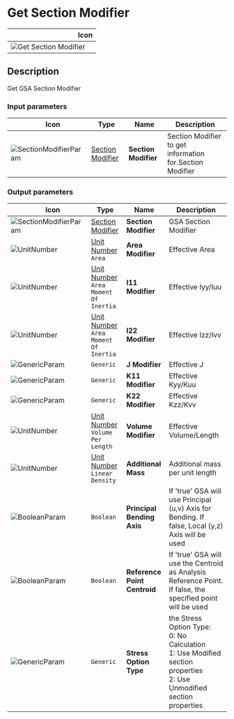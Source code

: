 # Get Section Modifier
<!--- This file has been auto-generated, do not change it manually! Edit the generator here: https://github.com/arup-group/GSA-Grasshopper/tree/main/DocsGeneration --->

|<img width="150"/> Icon |
| ----------- |
|![Get Section Modifier](./images/GetSectionModifier.png) |

## Description

Get GSA Section Modifier

### Input parameters

|<img width="20"/> Icon |<img width="200"/> Type |<img width="200"/> Name |<img width="1000"/> Description |
| ----------- | ----------- | ----------- | ----------- |
|![SectionModifierParam](./images/SectionModifierParam.png) |[Section Modifier](gsagh-section-modifier-parameter.md) |**Section Modifier** |Section Modifier to get information for.Section Modifier |

### Output parameters

|<img width="20"/> Icon |<img width="200"/> Type |<img width="200"/> Name |<img width="1000"/> Description |
| ----------- | ----------- | ----------- | ----------- |
|![SectionModifierParam](./images/SectionModifierParam.png) |[Section Modifier](gsagh-section-modifier-parameter.md) |**Section Modifier** |GSA Section Modifier |
|![UnitNumber](./images/UnitParam.png) |[Unit Number](gsagh-unitnumber-parameter.md)  ` Area ` |**Area Modifier** |Effective Area |
|![UnitNumber](./images/UnitParam.png) |[Unit Number](gsagh-unitnumber-parameter.md)  ` Area Moment Of Inertia ` |**I11 Modifier** |Effective Iyy/Iuu |
|![UnitNumber](./images/UnitParam.png) |[Unit Number](gsagh-unitnumber-parameter.md)  ` Area Moment Of Inertia ` |**I22 Modifier** |Effective Izz/Ivv |
|![GenericParam](./images/GenericParam.png) |`Generic` |**J Modifier** |Effective J |
|![GenericParam](./images/GenericParam.png) |`Generic` |**K11 Modifier** |Effective Kyy/Kuu |
|![GenericParam](./images/GenericParam.png) |`Generic` |**K22 Modifier** |Effective Kzz/Kvv |
|![UnitNumber](./images/UnitParam.png) |[Unit Number](gsagh-unitnumber-parameter.md)  ` Volume Per Length ` |**Volume Modifier** |Effective Volume/Length |
|![UnitNumber](./images/UnitParam.png) |[Unit Number](gsagh-unitnumber-parameter.md)  ` Linear Density ` |**Additional Mass** |Additional mass per unit length |
|![BooleanParam](./images/BooleanParam.png) |`Boolean` |**Principal Bending Axis** |If 'true' GSA will use Principal (u,v) Axis for Bending. If false, Local (y,z) Axis will be used |
|![BooleanParam](./images/BooleanParam.png) |`Boolean` |**Reference Point Centroid** |If 'true' GSA will use the Centroid as Analysis Reference Point. If false, the specified point will be used |
|![GenericParam](./images/GenericParam.png) |`Generic` |**Stress Option Type** |the Stress Option Type:<br />0: No Calculation<br />1: Use Modified section properties<br />2: Use Unmodified section properties |


